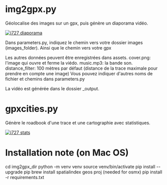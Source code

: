# img2gpx.py

Géolocalise des images sur un gpx, puis génère un diaporama vidéo.

[![i727 diaporama](assets/screenshot.jpg)](https://youtu.be/KQYF0Ujdgek)

Dans parameters.py, indiquez le chemin vers votre dossier images (images_folder).
Ainsi que le chemin vers votre gpx

Les autres données peuvent être enregistrées dans assets.
cover.png: l'image qui ouvre et ferme la viédo.
music.mp3: la bande son.
distance_filter: 100 mètres par défaut (distance de la trace maximale pour prendre en compte une image)
Vous pouvez indiquer d'autres noms de fichier et chemins dans parameters.py

La vidéo est générée dans le dossier _output.

# gpxcities.py

Génère le roadbook d'une trace et une cartographie avec statistiques.

[![i727 stats](assets/screenshot_map.jpg)](https://727.tcrouzet.com/static/route-727_road_book_plus.html)

# Installation note (on Mac OS)

cd img2gpx_dir
python -m venv venv
source venv/bin/activate
pip install --upgrade pip
brew install spatialindex geos proj (needed for osmx)
pip install -r requirements.txt